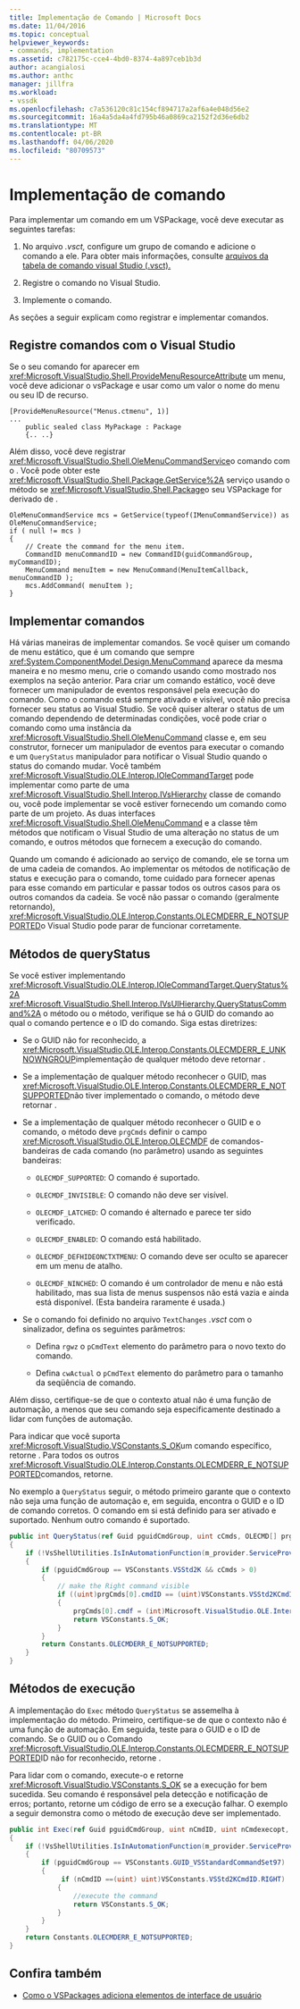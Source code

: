 ```yaml
---
title: Implementação de Comando | Microsoft Docs
ms.date: 11/04/2016
ms.topic: conceptual
helpviewer_keywords:
- commands, implementation
ms.assetid: c782175c-cce4-4bd0-8374-4a897ceb1b3d
author: acangialosi
ms.author: anthc
manager: jillfra
ms.workload:
- vssdk
ms.openlocfilehash: c7a536120c81c154cf894717a2af6a4e048d56e2
ms.sourcegitcommit: 16a4a5da4a4fd795b46a0869ca2152f2d36e6db2
ms.translationtype: MT
ms.contentlocale: pt-BR
ms.lasthandoff: 04/06/2020
ms.locfileid: "80709573"
---
```

# <a name="command-implementation"></a>Implementação de comando
Para implementar um comando em um VSPackage, você deve executar as seguintes tarefas:

1. No arquivo *.vsct,* configure um grupo de comando e adicione o comando a ele. Para obter mais informações, consulte [arquivos da tabela de comando visual Studio (.vsct).](../../extensibility/internals/visual-studio-command-table-dot-vsct-files.md)

2. Registre o comando no Visual Studio.

3. Implemente o comando.

As seções a seguir explicam como registrar e implementar comandos.

## <a name="register-commands-with-visual-studio"></a>Registre comandos com o Visual Studio
 Se o seu comando for aparecer em <xref:Microsoft.VisualStudio.Shell.ProvideMenuResourceAttribute> um menu, você deve adicionar o vsPackage e usar como um valor o nome do menu ou seu ID de recurso.

```
[ProvideMenuResource("Menus.ctmenu", 1)]
...
    public sealed class MyPackage : Package
    {.. ..}

```

 Além disso, você deve registrar <xref:Microsoft.VisualStudio.Shell.OleMenuCommandService>o comando com o . Você pode obter este <xref:Microsoft.VisualStudio.Shell.Package.GetService%2A> serviço usando o método se <xref:Microsoft.VisualStudio.Shell.Package>o seu VSPackage for derivado de .

```
OleMenuCommandService mcs = GetService(typeof(IMenuCommandService)) as OleMenuCommandService;
if ( null != mcs )
{
    // Create the command for the menu item.
    CommandID menuCommandID = new CommandID(guidCommandGroup, myCommandID);
    MenuCommand menuItem = new MenuCommand(MenuItemCallback, menuCommandID );
    mcs.AddCommand( menuItem );
}

```

## <a name="implement-commands"></a>Implementar comandos
 Há várias maneiras de implementar comandos. Se você quiser um comando de menu estático, que é um comando que sempre <xref:System.ComponentModel.Design.MenuCommand> aparece da mesma maneira e no mesmo menu, crie o comando usando como mostrado nos exemplos na seção anterior. Para criar um comando estático, você deve fornecer um manipulador de eventos responsável pela execução do comando. Como o comando está sempre ativado e visível, você não precisa fornecer seu status ao Visual Studio. Se você quiser alterar o status de um comando dependendo de determinadas condições, você pode criar o comando como uma instância da <xref:Microsoft.VisualStudio.Shell.OleMenuCommand> classe e, em seu construtor, fornecer um manipulador de eventos para executar o comando e um `QueryStatus` manipulador para notificar o Visual Studio quando o status do comando mudar. Você também <xref:Microsoft.VisualStudio.OLE.Interop.IOleCommandTarget> pode implementar como parte de uma <xref:Microsoft.VisualStudio.Shell.Interop.IVsHierarchy> classe de comando ou, você pode implementar se você estiver fornecendo um comando como parte de um projeto. As duas interfaces <xref:Microsoft.VisualStudio.Shell.OleMenuCommand> e a classe têm métodos que notificam o Visual Studio de uma alteração no status de um comando, e outros métodos que fornecem a execução do comando.

 Quando um comando é adicionado ao serviço de comando, ele se torna um de uma cadeia de comandos. Ao implementar os métodos de notificação de status e execução para o comando, tome cuidado para fornecer apenas para esse comando em particular e passar todos os outros casos para os outros comandos da cadeia. Se você não passar o comando (geralmente retornando), <xref:Microsoft.VisualStudio.OLE.Interop.Constants.OLECMDERR_E_NOTSUPPORTED>o Visual Studio pode parar de funcionar corretamente.

## <a name="querystatus-methods"></a>Métodos de queryStatus
 Se você estiver implementando <xref:Microsoft.VisualStudio.OLE.Interop.IOleCommandTarget.QueryStatus%2A> <xref:Microsoft.VisualStudio.Shell.Interop.IVsUIHierarchy.QueryStatusCommand%2A> o método ou o método, verifique se há o GUID do comando ao qual o comando pertence e o ID do comando. Siga estas diretrizes:

- Se o GUID não for reconhecido, a <xref:Microsoft.VisualStudio.OLE.Interop.Constants.OLECMDERR_E_UNKNOWNGROUP>implementação de qualquer método deve retornar .

- Se a implementação de qualquer método reconhecer o GUID, mas <xref:Microsoft.VisualStudio.OLE.Interop.Constants.OLECMDERR_E_NOTSUPPORTED>não tiver implementado o comando, o método deve retornar .

- Se a implementação de qualquer método reconhecer o GUID e o comando, o método deve `prgCmds` definir o campo <xref:Microsoft.VisualStudio.OLE.Interop.OLECMDF> de comandos-bandeiras de cada comando (no parâmetro) usando as seguintes bandeiras:

  - `OLECMDF_SUPPORTED`: O comando é suportado.

  - `OLECMDF_INVISIBLE`: O comando não deve ser visível.

  - `OLECMDF_LATCHED`: O comando é alternado e parece ter sido verificado.

  - `OLECMDF_ENABLED`: O comando está habilitado.

  - `OLECMDF_DEFHIDEONCTXTMENU`: O comando deve ser oculto se aparecer em um menu de atalho.

  - `OLECMDF_NINCHED`: O comando é um controlador de menu e não está habilitado, mas sua lista de menus suspensos não está vazia e ainda está disponível. (Esta bandeira raramente é usada.)

- Se o comando foi definido no arquivo `TextChanges` *.vsct* com o sinalizador, defina os seguintes parâmetros:

  - Defina `rgwz` o `pCmdText` elemento do parâmetro para o novo texto do comando.

  - Defina `cwActual` o `pCmdText` elemento do parâmetro para o tamanho da seqüência de comando.

Além disso, certifique-se de que o contexto atual não é uma função de automação, a menos que seu comando seja especificamente destinado a lidar com funções de automação.

Para indicar que você suporta <xref:Microsoft.VisualStudio.VSConstants.S_OK>um comando específico, retorne . Para todos os outros <xref:Microsoft.VisualStudio.OLE.Interop.Constants.OLECMDERR_E_NOTSUPPORTED>comandos, retorne.

No exemplo a `QueryStatus` seguir, o método primeiro garante que o contexto não seja uma função de automação e, em seguida, encontra o GUID e o ID de comando corretos. O comando em si está definido para ser ativado e suportado. Nenhum outro comando é suportado.

```csharp
public int QueryStatus(ref Guid pguidCmdGroup, uint cCmds, OLECMD[] prgCmds, IntPtr pCmdText)
{
    if (!VsShellUtilities.IsInAutomationFunction(m_provider.ServiceProvider))
    {
        if (pguidCmdGroup == VSConstants.VSStd2K && cCmds > 0)
        {
            // make the Right command visible
            if ((uint)prgCmds[0].cmdID == (uint)VSConstants.VSStd2KCmdID.RIGHT)
            {
                prgCmds[0].cmdf = (int)Microsoft.VisualStudio.OLE.Interop.Constants.MSOCMDF_ENABLED | (int)Microsoft.VisualStudio.OLE.Interop.Constants.MSOCMDF_SUPPORTED;
                return VSConstants.S_OK;
            }
        }
        return Constants.OLECMDERR_E_NOTSUPPORTED;
    }
}
```

## <a name="execution-methods"></a>Métodos de execução
 A implementação do `Exec` método `QueryStatus` se assemelha à implementação do método. Primeiro, certifique-se de que o contexto não é uma função de automação. Em seguida, teste para o GUID e o ID de comando. Se o GUID ou o Comando <xref:Microsoft.VisualStudio.OLE.Interop.Constants.OLECMDERR_E_NOTSUPPORTED>ID não for reconhecido, retorne .

 Para lidar com o comando, execute-o e retorne <xref:Microsoft.VisualStudio.VSConstants.S_OK> se a execução for bem sucedida. Seu comando é responsável pela detecção e notificação de erros; portanto, retorne um código de erro se a execução falhar. O exemplo a seguir demonstra como o método de execução deve ser implementado.

```csharp
public int Exec(ref Guid pguidCmdGroup, uint nCmdID, uint nCmdexecopt, IntPtr pvaIn, IntPtr pvaOut)
{
    if (!VsShellUtilities.IsInAutomationFunction(m_provider.ServiceProvider))
    {
        if (pguidCmdGroup == VSConstants.GUID_VSStandardCommandSet97)
        {
             if (nCmdID ==(uint) uint)VSConstants.VSStd2KCmdID.RIGHT)
            {
                //execute the command
                return VSConstants.S_OK;
            }
        }
    }
    return Constants.OLECMDERR_E_NOTSUPPORTED;
}
```

## <a name="see-also"></a>Confira também

- [Como o VSPackages adiciona elementos de interface de usuário](../../extensibility/internals/how-vspackages-add-user-interface-elements.md)
